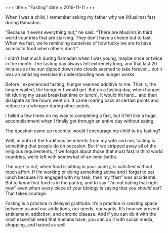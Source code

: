 +++
title = "Fasting"
date = 2019-11-11
+++

When I was a child, I remember asking my father why we (Muslims) fast during Ramadan.

&#8220;Because it evens everything out,&#8221; he said. &#8220;There are Muslims in third world countries that are starving. They don&#8217;t have a choice but to fast. When we fast, we&#8217;re reminding ourselves of how lucky we are to have access to food when others don&#8217;t.&#8221;

I didn&#8217;t fast much during Ramadan when I was young, maybe once or twice in the month. The fasting day always felt extremely long, and that last 20 minutes as the sun dipped down into clouds seemed to take forever&#8230; but it was an amazing exercise in understanding how hunger works.

Before I experienced fasting, hunger seemed additive to me. That is, the longer waited, the hungrier I would get. But on a fasting day, when hunger hit (during my usual breakfast time or lunch), it would hit hard&#8230; and then dissipate as the hours went on. It came roaring back at certain points and reduce to a whimper during other points. 

I failed a few times on my way to completing a fast, but it felt like a huge accomplishment when I finally got through an entire day without eating.

The question came up recently: would I encourage my child to try fasting?

Well, in both of the traditions he inherits from my wife and me, fasting is something that people do on occasion. But if we stripped away all of the religious requirements, if we forgot about those that must fast in third world countries, we&#8217;re left with somewhat of an inner battle.

The urge to eat, when food is sitting in your pantry, is satisfied without much effort. If I&#8217;m working or doing something active and I forget to eat lunch because I&#8217;m engaged with my task, then my &#8220;fast&#8221; was accidental. But to _know_ that food is in the pantry, and to say &#8220;I&#8217;m not eating that right now&#8221; even when every piece of your biology is saying that you _should_ eat? That takes courage.

Fasting is a practice in delayed gratitude. It&#8217;s a practice in creating space between us and our addictions, our needs, our wants. It&#8217;s how we prevent entitlement, addiction, and chronic disease. And if you can do it with the most essential need that humans have, you can do it with social media, shopping, and hatred as well.